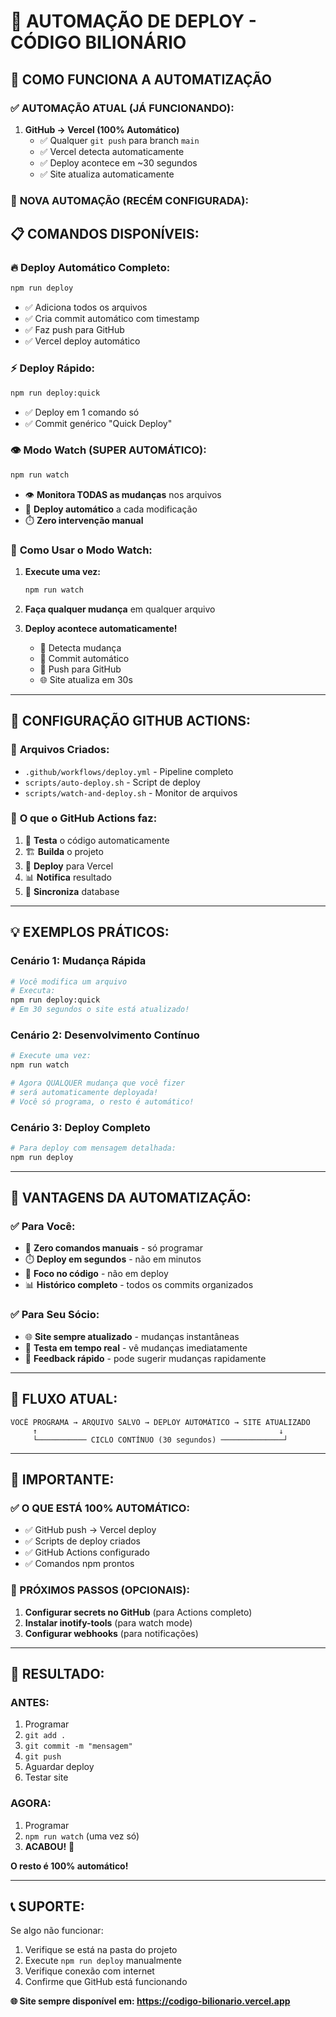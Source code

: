 # 🚀 AUTOMAÇÃO DE DEPLOY - CÓDIGO BILIONÁRIO

## 🎯 **COMO FUNCIONA A AUTOMATIZAÇÃO**

### ✅ **AUTOMAÇÃO ATUAL (JÁ FUNCIONANDO):**

1. **GitHub → Vercel (100% Automático)**
   - ✅ Qualquer `git push` para branch `main`
   - ✅ Vercel detecta automaticamente
   - ✅ Deploy acontece em ~30 segundos
   - ✅ Site atualiza automaticamente

### 🚀 **NOVA AUTOMAÇÃO (RECÉM CONFIGURADA):**

## 📋 **COMANDOS DISPONÍVEIS:**

### 🔥 **Deploy Automático Completo:**
```bash
npm run deploy
```
- ✅ Adiciona todos os arquivos
- ✅ Cria commit automático com timestamp
- ✅ Faz push para GitHub
- ✅ Vercel deploy automático

### ⚡ **Deploy Rápido:**
```bash
npm run deploy:quick
```
- ✅ Deploy em 1 comando só
- ✅ Commit genérico "Quick Deploy"

### 👁️ **Modo Watch (SUPER AUTOMÁTICO):**
```bash
npm run watch
```
- 👁️ **Monitora TODAS as mudanças** nos arquivos
- 🚀 **Deploy automático** a cada modificação
- ⏱️ **Zero intervenção manual**

### 🎯 **Como Usar o Modo Watch:**

1. **Execute uma vez:**
   ```bash
   npm run watch
   ```

2. **Faça qualquer mudança** em qualquer arquivo

3. **Deploy acontece automaticamente!**
   - 📝 Detecta mudança
   - 💾 Commit automático
   - 🚀 Push para GitHub
   - 🌐 Site atualiza em 30s

---

## 🔧 **CONFIGURAÇÃO GITHUB ACTIONS:**

### 📁 **Arquivos Criados:**
- `.github/workflows/deploy.yml` - Pipeline completo
- `scripts/auto-deploy.sh` - Script de deploy
- `scripts/watch-and-deploy.sh` - Monitor de arquivos

### 🎯 **O que o GitHub Actions faz:**
1. 🧪 **Testa** o código automaticamente
2. 🏗️ **Builda** o projeto
3. 🚀 **Deploy** para Vercel
4. 📊 **Notifica** resultado
5. 🔄 **Sincroniza** database

---

## 💡 **EXEMPLOS PRÁTICOS:**

### **Cenário 1: Mudança Rápida**
```bash
# Você modifica um arquivo
# Executa:
npm run deploy:quick
# Em 30 segundos o site está atualizado!
```

### **Cenário 2: Desenvolvimento Contínuo**
```bash
# Execute uma vez:
npm run watch

# Agora QUALQUER mudança que você fizer
# será automaticamente deployada!
# Você só programa, o resto é automático!
```

### **Cenário 3: Deploy Completo**
```bash
# Para deploy com mensagem detalhada:
npm run deploy
```

---

## 🌟 **VANTAGENS DA AUTOMATIZAÇÃO:**

### ✅ **Para Você:**
- 🚀 **Zero comandos manuais** - só programar
- ⏱️ **Deploy em segundos** - não em minutos
- 🎯 **Foco no código** - não em deploy
- 📊 **Histórico completo** - todos os commits organizados

### ✅ **Para Seu Sócio:**
- 🌐 **Site sempre atualizado** - mudanças instantâneas
- 📱 **Testa em tempo real** - vê mudanças imediatamente
- 🔄 **Feedback rápido** - pode sugerir mudanças rapidamente

---

## 🎯 **FLUXO ATUAL:**

```
VOCÊ PROGRAMA → ARQUIVO SALVO → DEPLOY AUTOMÁTICO → SITE ATUALIZADO
     ↑                                                      ↓
     └─────────── CICLO CONTÍNUO (30 segundos) ──────────────┘
```

---

## 🚨 **IMPORTANTE:**

### **✅ O QUE ESTÁ 100% AUTOMÁTICO:**
- ✅ GitHub push → Vercel deploy
- ✅ Scripts de deploy criados
- ✅ GitHub Actions configurado
- ✅ Comandos npm prontos

### **🔧 PRÓXIMOS PASSOS (OPCIONAIS):**
1. **Configurar secrets no GitHub** (para Actions completo)
2. **Instalar inotify-tools** (para watch mode)
3. **Configurar webhooks** (para notificações)

---

## 🎉 **RESULTADO:**

### **ANTES:**
1. Programar
2. `git add .`
3. `git commit -m "mensagem"`
4. `git push`
5. Aguardar deploy
6. Testar site

### **AGORA:**
1. Programar
2. `npm run watch` (uma vez só)
3. **ACABOU!** 🎉

**O resto é 100% automático!**

---

## 📞 **SUPORTE:**

Se algo não funcionar:
1. Verifique se está na pasta do projeto
2. Execute `npm run deploy` manualmente
3. Verifique conexão com internet
4. Confirme que GitHub está funcionando

**🌐 Site sempre disponível em: https://codigo-bilionario.vercel.app**
